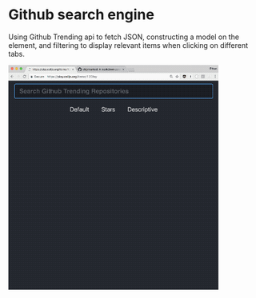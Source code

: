 # Github search engine

Using Github Trending api to fetch JSON, constructing a model on the element, and filtering to display relevant items when clicking on different tabs.

![](demo.gif)